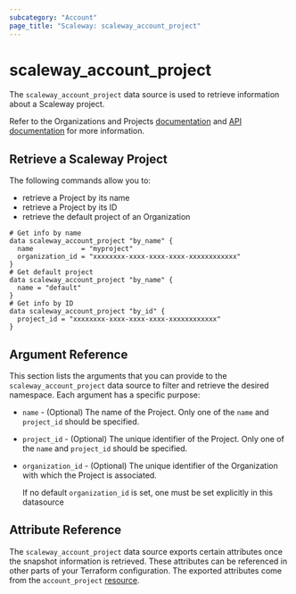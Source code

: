 ```yaml
---
subcategory: "Account"
page_title: "Scaleway: scaleway_account_project"
---
```


# scaleway_account_project

The `scaleway_account_project` data source is used to retrieve information about a Scaleway project.

Refer to the Organizations and Projects [documentation](https://www.scaleway.com/en/docs/identity-and-access-management/organizations-and-projects/) and [API documentation](https://www.scaleway.com/en/developers/api/account/project-api/) for more information.


## Retrieve a Scaleway Project

The following commands allow you to:
- retrieve a Project by its name
- retrieve a Project by its ID
- retrieve the default project of an Organization

```hcl
# Get info by name
data scaleway_account_project "by_name" {
  name            = "myproject"
  organization_id = "xxxxxxxx-xxxx-xxxx-xxxx-xxxxxxxxxxxx"
}
# Get default project
data scaleway_account_project "by_name" {
  name = "default"
}
# Get info by ID
data scaleway_account_project "by_id" {
  project_id = "xxxxxxxx-xxxx-xxxx-xxxx-xxxxxxxxxxxx"
}
```

## Argument Reference

This section lists the arguments that you can provide to the `scaleway_account_project` data source to filter and retrieve the desired namespace. Each argument has a specific purpose:

- `name` - (Optional) The name of the Project.
  Only one of the `name` and `project_id` should be specified.

- `project_id` - (Optional) The unique identifier of the Project.
  Only one of the `name` and `project_id` should be specified.

- `organization_id` - (Optional) The unique identifier of the Organization with which the Project is associated.

  If no default `organization_id` is set, one must be set explicitly in this datasource

## Attribute Reference

The `scaleway_account_project` data source exports certain attributes once the snapshot information is retrieved. These attributes can be referenced in other parts of your Terraform configuration. The exported attributes come from the `account_project` [resource](../resources/account_project.md).
